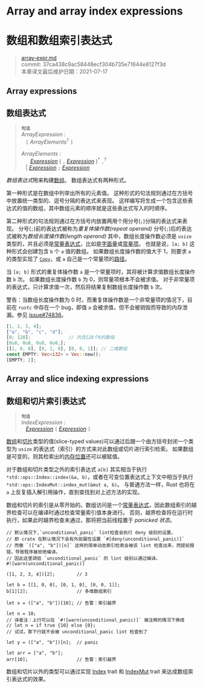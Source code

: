 # Array and array index expressions
# 数组和数组索引表达式

>[array-expr.md](https://github.com/rust-lang/reference/blob/master/src/expressions/array-expr.md)\
>commit: 37ca438c9ac58448ecf304b735e71644e8127f3d \
>本章译文最后维护日期：2021-07-17

## Array expressions
## 数组表达式

> **<sup>句法</sup>**\
> _ArrayExpression_ :\
> &nbsp;&nbsp; `[` _ArrayElements_<sup>?</sup> `]`
>
> _ArrayElements_ :\
> &nbsp;&nbsp; &nbsp;&nbsp; [_Expression_] ( `,` [_Expression_] )<sup>\*</sup> `,`<sup>?</sup>\
> &nbsp;&nbsp; | [_Expression_] `;` [_Expression_]

*数组表达式*用来构建[数组][array]。
数组表达式有两种形式。

第一种形式是在数组中列举出所有的元素值。
这种形式的句法规则通过在方括号中放置统一类型的、逗号分隔的表达式来表现。
这样编写将生成一个包含这些表达式的值的数组，其中数组元素的顺序就是这些表达式写入的时顺序。

第二种形式的句法规则通过在方括号内放置两用个用分号(`;`)分隔的表达式来表现。
分号(`;`)前的表达式被称为*重复体操作数(repeat operand)*
分号(`;`)后的表达式被称为*数组长度操作数(length operand)*
其中，数组长度操作数必须是 `usize` 类型的，并且必须是[常量表达式][constant expression]，比如是[字面量][literal]或[常量项][constant item]。
也就是说，`[a; b]` 这种形式会创建包含 `b` 个 `a` 值的数组。
如果数组长度操作数的值大于 1，则要求 `a` 的类型实现了 [`Copy`][`Copy`]，或 `a` 自己是一个常量项的[路径][path]。

当 `[a; b]` 形式的重复体操作数 `a` 是一个常量项时，其将被计算求值数组长度操作数 `b` 次。
如果数组长度操作数 `b` 为 0，则常量项根本不会被求值。
对于非常量项的表达式，只计算求值一次，然后将结果复制数组长度操作数 `b` 次。

<div class="warning">

警告：当数组长度操作数为 0 时，而重复体操作数是一个非常量项的情况下，目前在 `rustc` 中存在一个 bug，即值 `a` 会被求值，但不会被销毁而导致的内存泄漏。参见 [issue#74836](https://github.com/rust-lang/rust/issues/74836)。

</div>


```rust
[1, 2, 3, 4];
["a", "b", "c", "d"];
[0; 128];              // 内含128个0的数组
[0u8, 0u8, 0u8, 0u8,];
[[1, 0, 0], [0, 1, 0], [0, 0, 1]]; // 二维数组
const EMPTY: Vec<i32> = Vec::new();
[EMPTY; 2];
```

## Array and slice indexing expressions
## 数组和切片索引表达式

> **<sup>句法</sup>**\
> _IndexExpression_ :\
> &nbsp;&nbsp; [_Expression_] `[` [_Expression_] `]`

[数组][Array]和[切片][slice]类型的值(slice-typed values)可以通过后跟一个由方括号封闭一个类型为 `usize` 的表达式（索引）的方式来对此数组或切片进行索引检索。
如果数组是可变的，则其检索出的[内存位置][memory location]还可以被赋值。

对于数组和切片类型之外的索引表达式 `a[b]` 其实相当于执行 `*std::ops::Index::index(&a, b)`，或者在可变位置表达式上下文中相当于执行 `*std::ops::IndexMut::index_mut(&mut a, b)`。
与普通方法一样，Rust 也将在 `a` 上反复插入解引用操作，直到查找到对上述方法的实现。

数组和切片的索引是从零开始的。数组访问是一个[常量表达式][constant expression]，因此数组索引的越界检查可以在编译时通过检查常量索引值本身进行。
否则，越界检查将在运行时执行，如果此时越界检查未通过，那将把当前线程置于 *panicked 状态*。

```rust,should_panic
// 默认情况下,`unconditional_panic` lint检查会执行 deny 级别的设置，
// 即 crate 在默认情况下会有外部属性设置 `#[deny(unconditional_panic)]`
// 而像 `(["a", "b"])[n]` 这样的简单动态索引检索会被该 lint 检查出来，而提前报错，导致程序被拒绝编译。
// 因此这里调低 `unconditional_panic` 的 lint 级别以通过编译。
#![warn(unconditional_panic)]

([1, 2, 3, 4])[2];        // 3

let b = [[1, 0, 0], [0, 1, 0], [0, 0, 1]];
b[1][2];                  // 多维数组索引

let x = (["a", "b"])[10]; // 告警：索引越界

let n = 10; 
// 译者注：上行可以在 `#![warn(unconditional_panic)]` 被注释的情况下换成
// let n = if true {10} else {0};
// 试试，那下行就不会被 unconditional_panic lint 检查到了
  
let y = (["a", "b"])[n];  // panic

let arr = ["a", "b"];
arr[10];                  // 告警：索引越界
```

数组和切片以外的类型可以通过实现 [Index] trait 和 [IndexMut] trait 来达成数组索引表达式的效果。

[`Copy`]: ../special-types-and-traits.md#copy
[IndexMut]: ../../std/ops/trait.IndexMut.html
[Index]: ../../std/ops/trait.Index.html
[_Expression_]: ../expressions.md
[array]: ../types/array.md
[constant expression]: ../const_eval.md#constant-expressions
[constant item]: ../items/constant-items.md
[literal]: ../tokens.md#literals
[memory location]: ../expressions.md#place-expressions-and-value-expressions
[path]: path-expr.md
[slice]: ../types/slice.md
